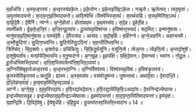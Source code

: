 

  
म॒हाँअ॑सि। अ॒स्य॒ध्व॒रस्य॑। अ॒ध्व॒रस्य॑प्रके॒तः। प्र॒के॒तोन। प्र॒के॒तइति॑प्र॒ऽके॒तः। नऋ॒ते। ऋ॒तेत्वत्। त्वद॒मृताः॑। अ॒मृता॑मादयन्ते। मा॒दय॒न्त॒इति॑मादयन्ते॥ आवि॒श्वेभिः॑।विश्वे॑भिस्स॒रथं॑। स॒रथं॑याहि। स॒रथ॒मिति॑स॒ऽरथं॑। या॒हि॒दे॒वैः। दे॒वैर्नि। न्य॑ग्ने। अ॒ग्ने॒होता॑। होता॑प्रथ॒मः। प्र॒थ॒मस्स॑द। स॒दे॒ह। इ॒हेती॒ह॥  
त्वामी॑ळते। ई॒ळ॒ते॒अ॒जि॒रं। अ॒जि॒रन्दू॒त्या॑य। दू॒त्या॑यह॒विष्म॑न्तः। ह॒विष्म॑न्त॒स्सदं॑। सद॒मित्। इन्मानु॑षासः। मानु॑षास॒इति॒मानु॑षासः॥ यस्य॑दे॒वैः। दे॒वैरास॑दः। आस॑दः। स॒दो॒ब॒र्हिः। ब॒र्हिर॑ग्ने। अ॒ग्ने॒अहा॑नि। अहा॑न्यस्मै। अ॒स्मै॒सु॒दिना॑। सु॒दिना॒भव॑न्ति। सु॒दिनेति॑सु॒ऽदिना॑। भ॒व॒न्तीति॑भवन्ति॥  
त्रिश्चि॑त्। चि॒द॒क्तोः। अ॒क्तोःप्र। प्रचि॑कितुः। चि॒कि॒तु॒र्वसू॑नि। वसू॑नि॒त्वे। त्वेअ॒न्तः। त्वेइति॒त्वे। अ॒न्तर्दा॒शुषे॑। दा॒शुषे॒मर्ता॑य। मर्त्या॒येति॒मर्त्या॑य॥ म॒नु॒ष्वद॑ग्ने। अ॒ग्न॒इ॒ह। इ॒हय॑क्षि। य॒क्षि॒दे॒वान्। दे॒वान्भव॑। भवा॑नः। नो॒दू॒तः। दू॒तोअ॑भिशस्ति॒पावा॑। अ॒भि॒श॒स्तिपावेत्य॑भि॒श॒स्ति॒ऽपावा॑॥  
अ॒ग्निरी॑शेबृह॒तोअ॑ध्व॒रस्य॑। अ॒ध्व॒रस्या॒ग्निः। अ॒ग्निर्विश्व॑स्य। विश्व॑स्यह॒विषः॑। ह॒विषः॑कृ॒तस्य॑। कृ॒तस्येति॑कृ॒तस्य॑॥ क्रतुं॒हि। ह्य॑स्य। अ॒स्य॒वस॑वः। वस॑वोजु॒षन्त॑। जु॒षन्ताथ॑। अथा॑दे॒वाः। दे॒वाद॑धि॒रे। द॒धि॒रेह॑व्य॒वाहं॑। ह॒व्य॒वाह॒मिति॑ह॒व्य॒ऽवाहं॑॥  
आग्ने॑। अ॒ग्ने॒व॒ह॒। व॒ह॒ह॒विरद्या॑य। ह॒वि॒रद्या॑यदे॒वान्। ह॒वि॒रद्या॒येति॑ह॒विः॒ऽअद्या॑य। दे॒वानिन्द्र॑ज्येष्ठासः। इन्द्र॑ज्येष्ठासइ॒ह। इन्द्र॑ज्येष्ठास॒इतीन्द्र॑ऽज्येष्ठासः। इ॒हमा॑दयन्तां। मा॒द॒य॒न्ता॒मिति॑मादयन्तां॥ इ॒मंय॒ज्ञं। य॒ज्ञन्दि॒वि। दि॒विदे॒वेषु॑। दे॒वेषु॑धेहि। धे॒हि॒यू॒यं। यू॒यम्पा॑तस्व॒स्तिभि॒स्सदा॑नः॥ 14 ॥  
